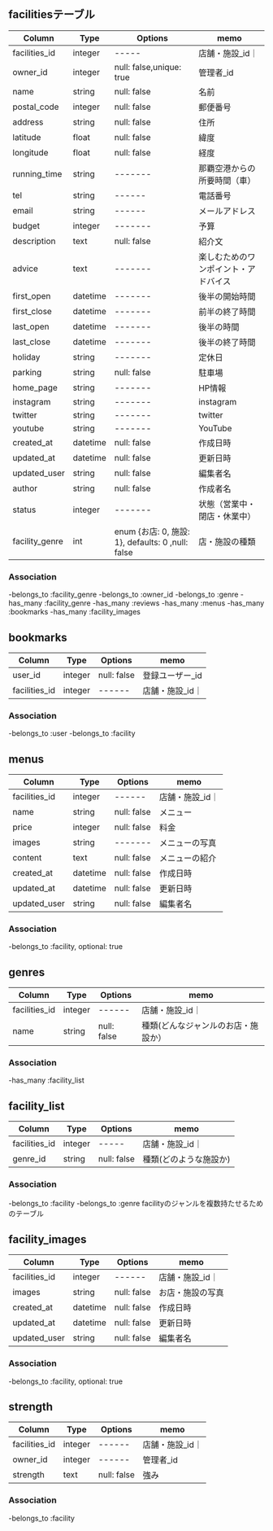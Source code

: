 ## facilitiesテーブル
|Column|Type|Options|memo|
|------|----|-------|----|
|facilities_id|integer|-----|店舗・施設_id｜
|owner_id|integer|null: false,unique: true|管理者_id|
|name|string|null: false|名前|
|postal_code|integer|null: false|郵便番号|
|address|string|null: false|住所|
|latitude|float|null: false|緯度|
|longitude|float|null: false|経度|
|running_time|string|-------|那覇空港からの所要時間（車）|
|tel|string|------|電話番号|
|email|string|------|メールアドレス|
|budget|integer|-------|予算|
|description|text|null: false|紹介文|
|advice|text|-------|楽しむためのワンポイント・アドバイス|
|first_open|datetime|-------|後半の開始時間|
|first_close|datetime|-------|前半の終了時間|
|last_open|datetime|-------|後半の時間|
|last_close|datetime|-------|後半の終了時間|
|holiday|string|-------|定休日|
|parking|string|null: false|駐車場|
|home_page|string|-------|HP情報|
|instagram|string|-------|instagram|
|twitter|string|-------|twitter|
|youtube|string|-------|YouTube|
|created_at|datetime|null: false|作成日時|
|updated_at|datetime|null: false|更新日時|
|updated_user|string|null: false|編集者名|
|author|string|null: false|作成者名|
|status|integer|-------|状態（営業中・閉店・休業中）|
|facility_genre|int|enum {お店: 0, 施設: 1}, defaults: 0 ,null: false|店・施設の種類|
### Association
-belongs_to :facility_genre
-belongs_to :owner_id
-belongs_to :genre
-has_many :facility_genre
-has_many :reviews
-has_many :menus
-has_many :bookmarks
-has_many :facility_images
## bookmarks
|Column|Type|Options|memo|
|------|----|-------|----|
|user_id|integer|null: false|登録ユーザー_id|
|facilities_id|integer|------|店舗・施設_id｜
### Association
-belongs_to :user
-belongs_to :facility
## menus
|Column|Type|Options|memo|
|------|----|-------|----|
|facilities_id|integer|------|店舗・施設_id｜
|name|string|null: false|メニュー|
|price|integer|null: false|料金|
|images|string|-------|メニューの写真|
|content|text|null: false|メニューの紹介|
|created_at|datetime|null: false|作成日時|
|updated_at|datetime|null: false|更新日時|
|updated_user|string|null: false|編集者名|
### Association
-belongs_to :facility, optional: true
## genres
|Column|Type|Options|memo|
|------|----|-------|----|
|facilities_id|integer|------|店舗・施設_id｜
|name|string|null: false|種類(どんなジャンルのお店・施設か）|
### Association
-has_many :facility_list
## facility_list
|Column|Type|Options|memo|
|------|----|-------|----|
|facilities_id|integer|-----|店舗・施設_id｜
|genre_id|string|null: false|種類(どのような施設か)|
### Association
-belongs_to :facility
-belongs_to :genre
facilityのジャンルを複数持たせるためのテーブル
## facility_images
|Column|Type|Options|memo|
|------|----|-------|----|
|facilities_id|integer|------|店舗・施設_id｜
|images|string|null: false|お店・施設の写真|
|created_at|datetime|null: false|作成日時|
|updated_at|datetime|null: false|更新日時|
|updated_user|string|null: false|編集者名|
### Association
-belongs_to :facility, optional: true
## strength
|Column|Type|Options|memo|
|------|----|-------|----|
|facilities_id|integer|------|店舗・施設_id｜
|owner_id|integer|------|管理者_id|
|strength|text|null: false|強み|
### Association
-belongs_to :facility
<!-- 後回しにする機能 -->
<!-- ## reviews
|Column|Type|Options|memo|
|------|----|-------|----|
|user_id|integer|null: false|登録ユーザー_id|
|store_id|integer|--------|店舗_id｜
|gourmet_id|integer|-------|施設_id｜
|content|text|null: false|口コミ|
### Association
-belongs_to :user
-belongs_to :facilities
## coupons
|Column|Type|Options|memo|
|------|----|-------|----|
|coupon_id|integer|null: false|クーポン情報|
|store_id|integer|null: false|店舗_id|
|content|text|-------|クーポン詳細|
|image_url|string|-------|クーポン画像|
